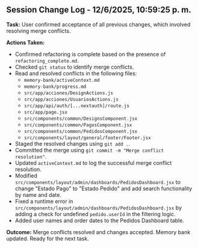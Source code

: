 ## Session Change Log - 12/6/2025, 10:59:25 p. m.

**Task:** User confirmed acceptance of all previous changes, which involved resolving merge conflicts.

**Actions Taken:**
- Confirmed refactoring is complete based on the presence of `refactoring_complete.md`.
- Checked `git status` to identify merge conflicts.
- Read and resolved conflicts in the following files:
    - `memory-bank/activeContext.md`
    - `memory-bank/progress.md`
    - `src/app/acciones/DesignActions.js`
    - `src/app/acciones/UsuariosActions.js`
    - `src/app/api/auth/[...nextauth]/route.js`
    - `src/app/page.jsx`
    - `src/components/common/DesignsComponent.jsx`
    - `src/components/common/PagosComponent.jsx`
    - `src/components/common/PedidosComponent.jsx`
    - `src/components/layout/general/footer/Footer.jsx`
- Staged the resolved changes using `git add .`.
- Committed the merge using `git commit -m "Merge conflict resolution"`.
- Updated `activeContext.md` to log the successful merge conflict resolution.
- Modified `src/components/layout/admin/dashboards/PedidosDashboard.jsx` to change "Estado Pago" to "Estado Pedido" and add search functionality by name and date.
- Fixed a runtime error in `src/components/layout/admin/dashboards/PedidosDashboard.jsx` by adding a check for undefined `pedido.userId` in the filtering logic.
- Added user names and order dates to the Pedidos Dashboard table.

**Outcome:** Merge conflicts resolved and changes accepted. Memory bank updated. Ready for the next task.
